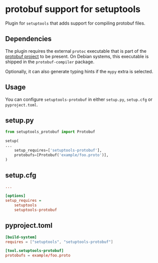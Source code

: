 # protobuf support for setuptools

Plugin for `setuptools` that adds support for compiling protobuf files.

## Dependencies

The plugin requires the external ``protoc`` executable that is part of the
[protobuf project](https://github.com/protocolbuffers/protobuf) to be present.
On Debian systems, this executable is shipped in the ``protobuf-compiler`` package.

Optionally, it can also generate typing hints if the ``mypy`` extra is selected.

## Usage

You can configure `setuptools-protobuf` in either `setup.py`, `setup.cfg` or `pyproject.toml`.

## setup.py

```python
from setuptools_protobuf import Protobuf

setup(
...
    setup_requires=['setuptools-protobuf'],
    protobufs=[Protobuf('example/foo.proto')],
)
```

## setup.cfg

```ini
...

[options]
setup_requires =
    setuptools
    setuptools-protobuf
```

## pyproject.toml

```toml
[build-system]
requires = ["setuptools", "setuptools-protobuf"]

[tool.setuptools-protobuf]
protobufs = example/foo.proto
```
